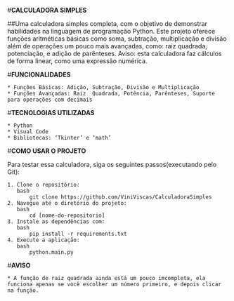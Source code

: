#**﻿CALCULADORA SIMPLES**

##Uma calculadora simples completa, com o  objetivo de demonstrar habilidades na linguagem de programação Python. Este projeto oferece funções aritméticas básicas como soma, subtração, multiplicação e divisão além de operações um pouco mais avançadas, como: raiz quadrada, potenciação, e adição de parênteses. Aviso: esta calculadora faz cálculos de forma linear, como uma expressão numérica.


#**FUNCIONALIDADES**

    * Funções Básicas: Adição, Subtração, Divisão e Multiplicação
    * Funções Avançadas: Raiz  Quadrada, Potência, Parênteses, Suporte para operações com decimais

#**TECNOLOGIAS UTILIZADAS**

    * Python
    * Visual Code
    * Bibliotecas: ‘Tkinter’ e ‘math’

#**COMO USAR O PROJETO**

Para testar essa calculadora, siga os seguintes passos(executando pelo Git): 

    1. Clone o repositório:
       bash
           git clone https://github.com/ViniViscas/CalculadoraSimples
    2. Navegue até o diretório do projeto:
       bash
           cd [nome-do-repositorio]
    3. Instale as dependências com:
       bash
           pip install -r requirements.txt
    4. Execute a aplicação:
       bash
           python.main.py

#**AVISO**

    * A função de raiz quadrada ainda está um pouco imcompleta, ela funciona apenas se você escolher um número primeiro, e depois clicar na função.











